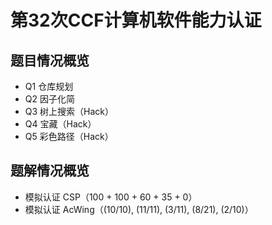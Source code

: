 # 第32次CCF计算机软件能力认证

## 题目情况概览
- Q1 仓库规划
- Q2 因子化简
- Q3 树上搜索（Hack）
- Q4 宝藏（Hack）
- Q5 彩色路径（Hack）


## 题解情况概览
- 模拟认证 CSP（100 + 100 + 60 + 35 + 0）
- 模拟认证 AcWing（(10/10), (11/11), (3/11), (8/21), (2/10)）